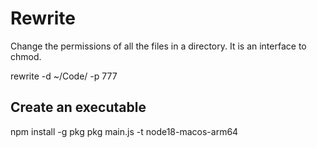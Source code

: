 # Rewrite

Change the permissions of all the files in a directory. It is an interface to chmod.

rewrite -d ~/Code/ -p 777

## Create an executable 
npm install -g pkg
pkg main.js -t node18-macos-arm64

